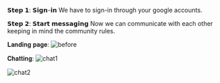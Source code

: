 𝗦𝘁𝗲𝗽 𝟭: 𝗦𝗶𝗴𝗻-𝗶𝗻
We have to sign-in through your google accounts.

𝗦𝘁𝗲𝗽 𝟮: 𝗦𝘁𝗮𝗿𝘁 𝗺𝗲𝘀𝘀𝗮𝗴𝗶𝗻𝗴
Now we can communicate with each other keeping in mind the community rules.




𝐋𝐚𝐧𝐝𝐢𝐧𝐠 𝐩𝐚𝐠𝐞:
![before](https://github.com/Saumyen10/InstantChat/assets/123822223/be78739e-665f-495d-95a3-1d425c196dbe)

𝐂𝐡𝐚𝐭𝐭𝐢𝐧𝐠:
![chat1](https://github.com/Saumyen10/InstantChat/assets/123822223/eaa8b96c-f8cf-4037-abde-77638fd19d71)


![chat2](https://github.com/Saumyen10/InstantChat/assets/123822223/8fcf2e6f-6fc3-4395-8e39-854ad5221db6)
